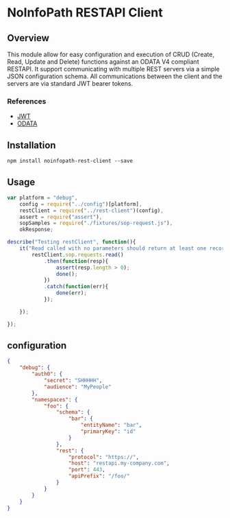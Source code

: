 # NoInfoPath RESTAPI Client

## Overview

This module allow for easy configuration and execution of CRUD (Create, Read, Update and Delete) functions
against an ODATA V4 compliant RESTAPI.  It support communicating with multiple REST servers via a
simple JSON configuration schema.  All communications between the client and the servers are via standard
JWT bearer tokens.

### References

- [JWT](http://jwt.io)
- [ODATA](http://www.odata.org/)

## Installation

```
npm install noinfopath-rest-client --save
```

## Usage

```js
var platform = "debug",
	config = require("../config")[platform],
	restClient = require("../rest-client")(config),
	assert = require("assert"),
	sopSamples = require("./fixtures/sop-request.js"),
	okResponse;

describe("Testing restClient", function(){
	it("Read called with no parameters should return at least one record.", function(done){
		restClient.sop.requests.read()
			.then(function(resp){
				assert(resp.length > 0);
				done();
			})
			.catch(function(err){
				done(err);
			});

	});

});

```
## configuration

```json
{
	"debug": {
		"auth0": {
			"secret": "SHHHHH",
			"audience": "MyPeople"
		},
		"namespaces": {
			"foo": {
				"schema": {
					"bar": {
						"entityName": "bar",
						"primaryKey": "id"
					}
				},
				"rest": {
					"protocol": "https://",
					"host": "restapi.my-company.com",
					"port": 443,
					"apiPrefix": "/foo/"
				}
			}
		}
	}
}
```
